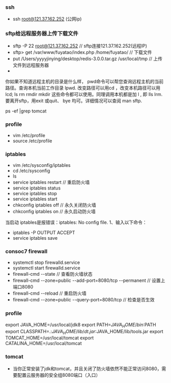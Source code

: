 ### ssh
- ssh root@121.37.162.252 (公网ip)
### sftp给远程服务器上传下载文件
- sftp -P 22 root@121.37.162.252  // sftp连接121.37.162.252(远程IP)
- sftp> get /var/www/fuyatao/index.php  /home/fuyatao/  // 下载文件
- put /Users/yyyyjinying/desktop/redis-3.0.0.tar.gz /usr/local/tmp // 上传文件到远程服务器
- 
你如果不知道远程主机的目录是什么样， pwd命令可以帮您查询远程主机的当前路径。查询本机当前工作目录 lpwd.
改变路径可以用cd ，改变本机路径可以用 lcd;
ls rm rmdir mkdir 这些命令都可以使用。同理调用本机都是加 l , 即 lls lrm.
要离开sftp，用exit 或quit、 bye 均可。详细情况可以查阅 man  sftp.

ps -ef |grep tomcat

### profile
- vim /etc/profile
- source /etc/profile
  
### iptables
- vim /etc/sysconfig/iptables
- cd /etc/sysconfig
- ls
- service iptables restart  // 重启防火墙
- service iptables status
- service iptables stop
- service iptables start
- chkconfig iptables off  //  永久关闭防火墙
- chkconfig iptables on  // 永久启动防火墙

当启动 iptables是报错误：iptables: No config file. 
1、输入以下命令：
 - iptables -P OUTPUT ACCEPT
 - service iptables save

### consoc7 firewall
- systemctl stop firewalld.service
- systemctl start firewalld.service
- firewall-cmd --state // 查看防火墙状态
- firewall-cmd --zone=public --add-port=8080/tcp --permanent // 设置上端口8080
- firewall-cmd --reload // 重启防火墙
- firewall-cmd --zone=public --query-port=8080/tcp  // 检查是否生效

### profile
export JAVA_HOME=/usr/local/jdk8
export PATH=$JAVA_HOME/bin:$PATH
export CLASSPATH=.:$JAVA_HOME/lib/dt.jar:$JAVA_HOME/lib/tools.jar
export TOMCAT_HOME=/usr/local/tomcat
export CATALINA_HOME=/usr/local/tomcat

### tomcat
- 当你正常安装了jdk和tomcat，并且关闭了防火墙依然不能正常访问8080，需要配置云服务器的安全组8080端口（入口）
